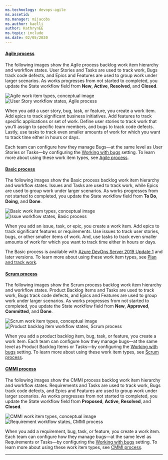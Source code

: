 ```yaml
---
ms.technology: devops-agile
ms.assetid:
ms.manager: mijacobs
ms.author: kaelli
author: KathrynEE
ms.topic: include
ms.date: 02/05/2020
---
```


#### [Agile process](#tab/agile-process)

The following images show the Agile process backlog work item hierarchy and workflow states. User Stories and Tasks are used to track work, Bugs track code defects, and Epics and Features are used to group work under larger scenarios. As works progresses from not started to completed, you update the State workflow field from **New**, **Active**, **Resolved**, and **Closed**.

![Agile work item types, conceptual image](/azure/devops/boards/work-items/guidance/media/ALM_PT_Agile_WIT_Artifacts.png) ![User Story workflow states, Agile process](/azure/devops/boards/work-items/guidance/media/ALM_PT_Agile_WF_UserStory.png)

When you add a user story, bug, task, or feature, you create a work item.
Add epics to track significant business initiatives. Add features to track specific applications or set of work. Define user stories to track work that you'll assign to specific team members, and bugs to track code defects. Lastly, use tasks to track even smaller amounts of work for which you want to track time either in hours or days.

Each team can configure how they manage Bugs&mdash;at the same level as User Stories or Tasks&mdash;by configuring the [Working with bugs](/azure/devops/organizations/settings/show-bugs-on-backlog) setting. To learn more about using these work item types, see [Agile process](/azure/devops/boards/work-items/guidance/agile-process).

#### [Basic process](#tab/basic-process)

The following images show the Basic process backlog work item hierarchy and workflow states. Issues and Tasks are used to track work, while Epics are used to group work under larger scenarios. As works progresses from not started to completed, you update the State workflow field from **To Do**, **Doing**, and **Done**.

![Basic work item types, conceptual image](/azure/devops/boards/get-started/media/about-boards/basic-process-epics-issues-tasks-2.png) ![Issue workflow states, Basic process](/azure/devops/boards/get-started/media/track-issues/basic-process-workflow.png)

When you add an issue, task, or epic, you create a work item. Add epics to track significant features or requirements. Use issues to track user stories, bugs, or other smaller items of work. And, use tasks to track even smaller amounts of work for which you want to track time either in hours or days.

The Basic process is available with [Azure DevOps Server 2019 Update 1](https://go.microsoft.com/fwlink/?LinkId=2097609) and later versions. To learn more about using these work item types, see [Plan and track work](/azure/devops/boards/get-started/plan-track-work).

#### [Scrum process](#tab/scrum-process)

The following images show the Scrum process backlog work item hierarchy and workflow states. Product Backlog Items and Tasks are used to track work, Bugs track code defects, and Epics and Features are used to group work under larger scenarios. As works progresses from not started to completed, you update the State workflow field from **New**, **Approved**, **Committed**, and **Done**.

![Scrum work item types, conceptual image](/azure/devops/boards/work-items/guidance/media/ALM_PT_Scrum_WIT_Artifacts.png) ![Product backlog item workflow states, Scrum process](/azure/devops/boards/work-items/guidance/media/ALM_PT_Scrum_WF_PBI.png)

When you add a product backlog item, bug, task, or feature, you create a work item. Each team can configure how they manage bugs&mdash;at the same level as Product Backlog Items or Tasks&mdash;by configuring the [Working with bugs](/azure/devops/organizations/settings/show-bugs-on-backlog) setting. To learn more about using these work item types, see [Scrum process](/azure/devops/boards/work-items/guidance/scrum-process).

#### [CMMI process](#tab/cmmi-process)

The following images show the CMMI process backlog work item hierarchy and workflow states. Requirements and Tasks are used to track work, Bugs track code defects, and Epics and Features are used to group work under larger scenarios. As works progresses from not started to completed, you update the State workflow field from **Proposed**, **Active**, **Resolved**, and **Closed**.

![CMMI work item types, conceptual image](/azure/devops/boards/work-items/guidance/media/ALM_PT_CMMI_WIT_Artifacts.png) ![Requirement workflow states, CMMI process](/azure/devops/boards/work-items/guidance/media/ALM_PT_CMMI_WF_Requirement.png)

When you add a requirement, bug, task, or feature, you create a work item. Each team can configure how they manage bugs&mdash;at the same level as Requirements or Tasks&mdash;by configuring the [Working with bugs](/azure/devops/organizations/settings/show-bugs-on-backlog) setting. To learn more about using these work item types, see [CMMI process](/azure/devops/boards/work-items/guidance/cmmi-process).

---
